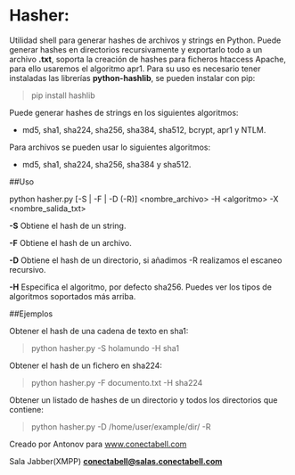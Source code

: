 # Hasher:

Utilidad shell para generar hashes de archivos y strings en Python. Puede generar hashes en directorios recursivamente y exportarlo todo a un archivo **.txt**, soporta la creación de hashes para ficheros htaccess Apache, para ello usaremos el algoritmo apr1. Para su uso es necesario tener instaladas las librerías **python-hashlib**, se pueden instalar con pip: 
  >pip install hashlib 

Puede generar hashes de strings en los siguientes algoritmos:
  - md5, sha1, sha224, sha256, sha384, sha512, bcrypt, apr1 y NTLM. 

Para archivos se pueden usar lo siguientes algoritmos: 
  - md5, sha1, sha224, sha256, sha384 y sha512.

##Uso

python hasher.py [-S | -F | -D (-R)] \<nombre_archivo\> -H \<algoritmo\> -X \<nombre_salida_txt\>

**-S** Obtiene el hash de un string.

**-F** Obtiene el hash de un archivo.

**-D** Obtiene el hash de un directorio, si añadimos -R realizamos el escaneo recursivo.

**-H** Especifica el algoritmo, por defecto sha256. Puedes ver los tipos de algoritmos soportados más arriba.

##Ejemplos

Obtener el hash de una cadena de texto en sha1:
  >python hasher.py -S holamundo -H sha1

Obtener el hash de un fichero en sha224:
  >python hasher.py -F documento.txt -H sha224

Obtener un listado de hashes de un directorio y todos los directorios que contiene:
  >python hasher.py -D /home/user/example/dir/ -R

Creado por Antonov para www.conectabell.com

Sala Jabber(XMPP) **conectabell@salas.conectabell.com**
